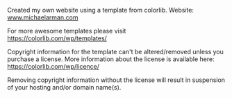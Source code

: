 Created my own website using a template from colorlib.
Website: www.michaelarman.com

For more awesome templates please visit https://colorlib.com/wp/templates/

Copyright information for the template can't be altered/removed unless you purchase a license.
More information about the license is available here: https://colorlib.com/wp/licence/

Removing copyright information without the license will result in suspension of your hosting and/or domain name(s).
